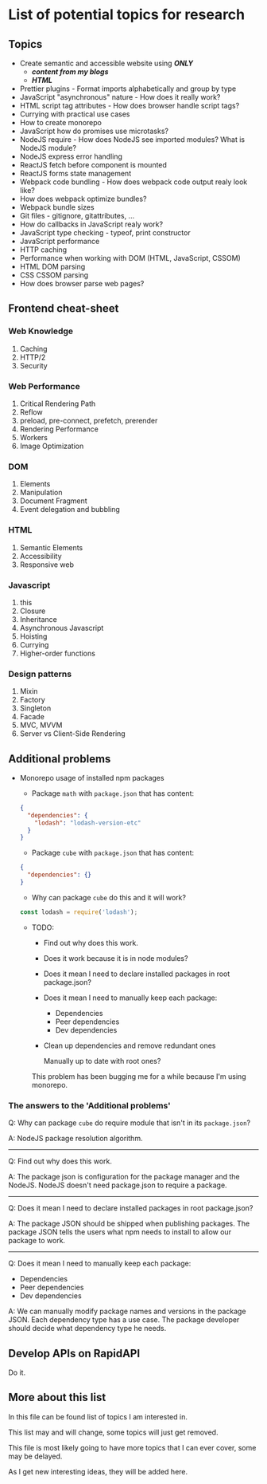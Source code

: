 # List of potential topics for research

## Topics

- Create semantic and accessible website using **_ONLY_**
  - **_content from my blogs_**
  - **_HTML_**
- Prettier plugins - Format imports alphabetically and group by type
- JavaScript "asynchronous" nature - How does it really work?
- HTML script tag attributes - How does browser handle script tags?
- Currying with practical use cases
- How to create monorepo
- JavaScript how do promises use microtasks?
- NodeJS require - How does NodeJS see imported modules? What is NodeJS module?
- NodeJS express error handling
- ReactJS fetch before component is mounted
- ReactJS forms state management
- Webpack code bundling - How does webpack code output realy look like?
- How does webpack optimize bundles?
- Webpack bundle sizes
- Git files - gitignore, gitattributes, ...
- How do callbacks in JavaScript realy work?
- JavaScript type checking - typeof, print constructor
- JavaScript performance
- HTTP caching
- Performance when working with DOM (HTML, JavaScript, CSSOM)
- HTML DOM parsing
- CSS CSSOM parsing
- How does browser parse web pages?

## Frontend cheat-sheet

### Web Knowledge

1. Caching
2. HTTP/2
3. Security

### Web Performance

1. Critical Rendering Path
2. Reflow
3. preload, pre-connect, prefetch, prerender
4. Rendering Performance
5. Workers
6. Image Optimization

### DOM

1. Elements
2. Manipulation
3. Document Fragment
4. Event delegation and bubbling

### HTML

1. Semantic Elements
2. Accessibility
3. Responsive web

### Javascript

1. this
2. Closure
3. Inheritance
4. Asynchronous Javascript
5. Hoisting
6. Currying
7. Higher-order functions

### Design patterns

1. Mixin
2. Factory
3. Singleton
4. Facade
5. MVC, MVVM
6. Server vs Client-Side Rendering

## Additional problems

- Monorepo usage of installed npm packages

  - Package `math` with `package.json` that has content:

  ```json
  {
    "dependencies": {
      "lodash": "lodash-version-etc"
    }
  }
  ```

  - Package `cube` with `package.json` that has content:

  ```json
  {
    "dependencies": {}
  }
  ```

  - Why can package `cube` do this and it will work?

  ```js
  const lodash = require('lodash');
  ```

  - TODO:

    - Find out why does this work.
    - Does it work because it is in node modules?
    - Does it mean I need to declare installed packages in root package.json?
    - Does it mean I need to manually keep each package:
      - Dependencies
      - Peer dependencies
      - Dev dependencies
    - Clean up dependencies and remove redundant ones

      Manually up to date with root ones?

    This problem has been bugging me for a while because I'm using monorepo.

### The answers to the 'Additional problems'

Q: Why can package `cube` do require module that isn't in its `package.json`?

A: NodeJS package resolution algorithm.

---

Q: Find out why does this work.

A: The package json is configuration for the package manager and the NodeJS. NodeJS doesn't need package.json to require a package.

---

Q: Does it mean I need to declare installed packages in root package.json?

A: The package JSON should be shipped when publishing packages. The package JSON tells the users what npm needs to install to allow our package to work.

---

Q: Does it mean I need to manually keep each package:

- Dependencies
- Peer dependencies
- Dev dependencies

A: We can manually modify package names and versions in the package JSON. Each dependency type has a use case. The package developer should decide what dependency type he needs.

## Develop APIs on RapidAPI

Do it.

## More about this list

In this file can be found list of topics I am interested in.

This list may and will change, some topics will just get removed.

This file is most likely going to have more topics that I can ever cover, some may be delayed.

As I get new interesting ideas, they will be added here.
